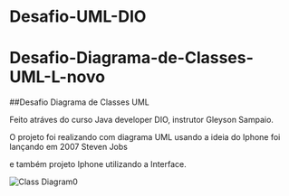 # Desafio-UML-DIO

# Desafio-Diagrama-de-Classes-UML-L-novo
##Desafio Diagrama de Classes UML 



Feito atráves do curso Java developer DIO, instrutor Gleyson Sampaio.

O projeto foi realizando com diagrama UML usando a ideia do Iphone foi lançando em 2007 Steven Jobs

e também projeto Iphone utilizando a Interface.







![Class Diagram0](https://user-images.githubusercontent.com/106537496/192070863-efad6c89-c70c-4023-a83f-e65df92259d0.png)

